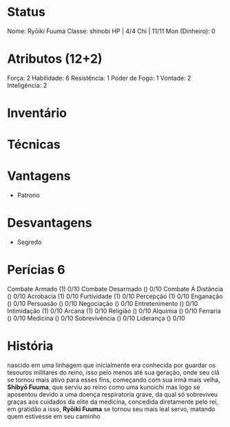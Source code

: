 # Status
Nome: Ryōiki Fuuma 
Classe: shinobi 
HP | 4/4
Chi | 11/11
Mon (Dinheiro): 0 

# Atributos (12+2)
Força: 2
Habilidade: 6 
Resistência: 1 
Poder de Fogo: 1
Vontade: 2 
Inteligência: 2 

# Inventário 

# Técnicas 

# Vantagens 
- Patrono

# Desvantagens 
- Segredo

# Perícias 6
Combate Armado (1) 0/10
Combate Desarmado () 0/10
Combate Á Distância () 0/10
Acrobacia (1) 0/10
Furtividade (1) 0/10
Percepção (1) 0/10
Enganação () 0/10
Persuasão () 0/10
Negociação () 0/10
Entretenimento () 0/10
Intimidação (1) 0/10
Arcana (1) 0/10
Religião () 0/10
Alquimia () 0/10
Ferraria () 0/10
Medicina () 0/10
Sobrevivência () 0/10
Liderança () 0/10

# História
nascido em uma linhagem que inicialmente era conhecida por guardar os tesouros militares do reino, isso pelo menos até sua geração, onde seu clã se tornou mais ativo para esses fins, começando com sua irmã mais velha, **Shibyō Fuuma**, que serviu ao reino como uma kunoichi mas logo se aposentou devido a uma doença respiratoria grave, da qual só sobreviveu graças aos cuidados da elite da medicina, concedida diretamente pelo rei, em gratidão a isso, **Ryōiki Fuuma** se tornou seu mais leal servo, matando quem estivesse em seu caminho